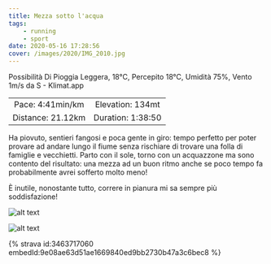 ```yaml
---
title: Mezza sotto l'acqua
tags:
	- running
	- sport
date: 2020-05-16 17:28:56
cover: /images/2020/IMG_2010.jpg
---
```


Possibilità Di Pioggia Leggera, 18°C, Percepito 18°C, Umidità 75%, Vento 1m/s da S - Klimat.app

| | |
| :-: | :-: |
| Pace: 4:41min/km | Elevation: 134mt |
| Distance: 21.12km | Duration: 1:38:50 |

Ha piovuto, sentieri fangosi e poca gente in giro: tempo perfetto per poter provare ad andare lungo il fiume senza rischiare di trovare una folla di famiglie e vecchietti.
Parto con il sole, torno con un acquazzone ma sono contento del risultato: una mezza ad un buon ritmo anche se poco tempo fa probabilmente avrei sofferto molto meno!

È inutile, nonostante tutto, correre in pianura mi sa sempre più soddisfazione!

![alt text](/images/2020/IMG_2010.jpg "map")

![alt text](/images/2020/20200516-activity-map.png "map")


{% strava id:3463717060 embedId:9e08ae63d51ae1669840ed9bb2730b47a3c6bec8 %}

